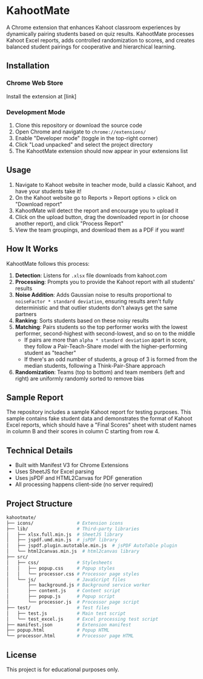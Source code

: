 # KahootMate

A Chrome extension that enhances Kahoot classroom experiences by dynamically pairing students based on quiz results. KahootMate processes Kahoot Excel reports, adds controlled randomization to scores, and creates balanced student pairings for cooperative and hierarchical learning.

## Installation

### Chrome Web Store

Install the extension at [link]

### Development Mode

1. Clone this repository or download the source code
2. Open Chrome and navigate to `chrome://extensions/`
3. Enable "Developer mode" (toggle in the top-right corner)
4. Click "Load unpacked" and select the project directory
5. The KahootMate extension should now appear in your extensions list

## Usage

1. Navigate to Kahoot website in teacher mode, build a classic Kahoot, and have your students take it!
2. On the Kahoot website go to Reports > Report options > click on "Download report"
3. KahootMate will detect the report and encourage you to upload it
4. Click on the upload button, drag the downloaded report in (or choose another report), and click "Process Report"
5. View the team groupings, and download them as a PDF if you want!

## How It Works

KahootMate follows this process:

1. **Detection**: Listens for `.xlsx` file downloads from kahoot.com
2. **Processing**: Prompts you to provide the Kahoot report with all students' results
3. **Noise Addition**: Adds Gaussian noise to results proportional to `noiseFactor * standard deviation`, ensuring results aren't fully deterministic and that outlier students don't always get the same partners
4. **Ranking**: Sorts students based on these noisy results
5. **Matching**: Pairs students so the top performer works with the lowest performer, second-highest with second-lowest, and so on to the middle
   - If pairs are more than `alpha * standard deviation` apart in score, they follow a Pair-Teach-Share model with the higher-performing student as "teacher"
   - If there's an odd number of students, a group of 3 is formed from the median students, following a Think-Pair-Share approach
6. **Randomization**: Teams (top to bottom) and team members (left and right) are uniformly randomly sorted to remove bias

## Sample Report

The repository includes a sample Kahoot report for testing purposes. This sample contains fake student data and demonstrates the format of Kahoot Excel reports, which should have a "Final Scores" sheet with student names in column B and their scores in column C starting from row 4.

## Technical Details

- Built with Manifest V3 for Chrome Extensions
- Uses SheetJS for Excel parsing
- Uses jsPDF and HTML2Canvas for PDF generation
- All processing happens client-side (no server required)

## Project Structure

```bash
kahootmate/
├── icons/                # Extension icons
├── lib/                  # Third-party libraries
│   ├── xlsx.full.min.js  # SheetJS library
│   ├── jspdf.umd.min.js  # jsPDF library
│   ├── jspdf.plugin.autotable.min.js  # jsPDF AutoTable plugin
│   └── html2canvas.min.js  # html2canvas library
├── src/
│   ├── css/              # Stylesheets
│   │   ├── popup.css     # Popup styles
│   │   └── processor.css # Processor page styles
│   └── js/               # JavaScript files
│       ├── background.js # Background service worker
│       ├── content.js    # Content script
│       ├── popup.js      # Popup script
│       └── processor.js  # Processor page script
├── test/                 # Test files
│   ├── test.js           # Main test script
│   └── test_excel.js     # Excel processing test script
├── manifest.json         # Extension manifest
├── popup.html            # Popup HTML
└── processor.html        # Processor page HTML
```

## License

This project is for educational purposes only.
